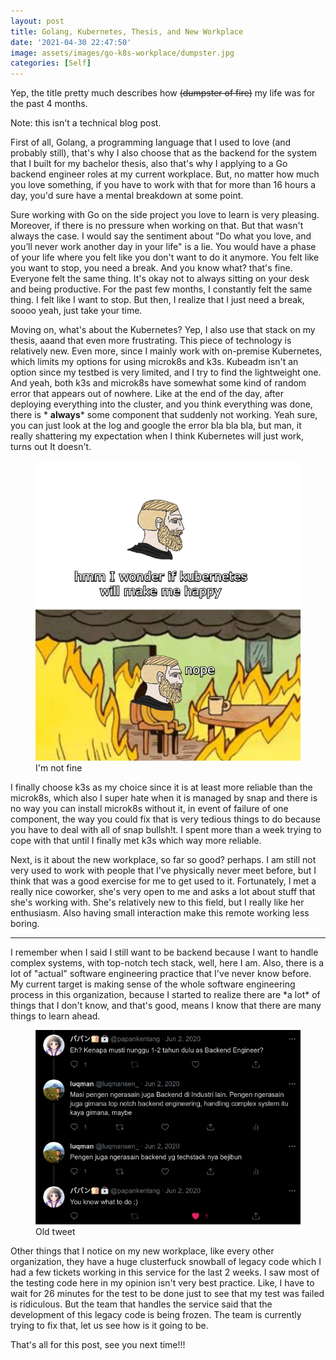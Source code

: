 ```yaml
---
layout: post
title: Golang, Kubernetes, Thesis, and New Workplace 
date: '2021-04-30 22:47:50'
image: assets/images/go-k8s-workplace/dumpster.jpg
categories: [Self]
---
```



Yep, the title pretty much describes how <s>(dumpster of fire)</s> my life was for the past 4 months.  

Note: this isn't a technical blog post.

First of all, Golang, a programming language that I used to love (and probably still), that's why I also choose that as the backend for the system that I built for my bachelor thesis, also that's why I applying to a Go backend engineer roles at my current workplace. But, no matter how much you love something, if you have to work with that for more than 16 hours a day, you'd sure have a mental breakdown at some point.

Sure working with Go on the side project you love to learn is very pleasing. Moreover, if there is no pressure when working on that. But that wasn't always the case. I would say the sentiment about "Do what you love, and you’ll never work another day in your life" is a lie. You would have a phase of your life where you felt like you don't want to do it anymore. You felt like you want to stop, you need a break. And you know what? that's fine. Everyone felt the same thing. It's okay not to always sitting on your desk and being productive. For the past few months, I constantly felt the same thing. I felt like I want to stop. But then, I realize that I just need a break, soooo yeah, just take your time.

Moving on, what's about the Kubernetes? Yep, I also use that stack on my thesis, aaand that even more frustrating. This piece of technology is relatively new. Even more, since I mainly work with on-premise Kubernetes, which limits my options for using microk8s and k3s. Kubeadm isn't an option since my testbed is very limited, and I try to find the lightweight one. And yeah, both k3s and microk8s have somewhat some kind of random error that appears out of nowhere. Like at the end of the day, after deploying everything into the cluster, and you think everything was done, there is * **always*** some component that suddenly not working. Yeah sure, you can just look at the log and google the error bla bla bla, but man, it really shattering my expectation when I think Kubernetes will just work, turns out It doesn't.

<!--kg-card-begin: image--><figure class="kg-card kg-image-card"><img src="/assets/images/go-k8s-workplace/nope.png" class="kg-image"><figcaption>I'm not fine</figcaption></figure><!--kg-card-end: image-->

 I finally choose k3s as my choice since it is at least more reliable than the microk8s, which also I super hate when it is managed by snap and there is no way you can install microk8s without it, in event of failure of one component, the way you could fix that is very tedious things to do because you have to deal with all of snap bullsh!t.  I spent more than a week trying to cope with that until I finally met k3s which way more reliable.

Next, is it about the new workplace, so far so good? perhaps. I am still not very used to work with people that I've physically never meet before, but I think that was a good exercise for me to get used to it. Fortunately, I met a really nice coworker, she's very open to me and asks a lot about stuff that she's working with. She's relatively new to this field, but I really like her enthusiasm. Also having small interaction make this remote working less boring.

---
I remember when I said I still want to be backend because I want to handle complex systems, with top-notch tech stack, well, here I am. Also, there is a lot of "actual" software engineering practice that I've never know before. My current target is making sense of the whole software engineering process in this organization, because I started to realize there are \*a lot\* of things that I don't know, and that's good, means I know that there are many things to learn ahead.

<!--kg-card-begin: image--><figure class="kg-card kg-image-card"><img src="/assets/images/go-k8s-workplace/twiter.png" class="kg-image"><figcaption>Old tweet</figcaption></figure><!--kg-card-end: image-->


Other things that I notice on my new workplace, like every other organization, they have a huge clusterfuck snowball of legacy code which I had a few tickets working in this service for the last 2 weeks. I saw most of the testing code here in my opinion isn't very best practice. Like, I have to wait for 26 minutes for the test to be done just to see that my test was failed is ridiculous. But the team that handles the service said that the development of this legacy code is being frozen. The team is currently trying to fix that, let us see how is it going to be.

That's all for this post, see you next time!!!